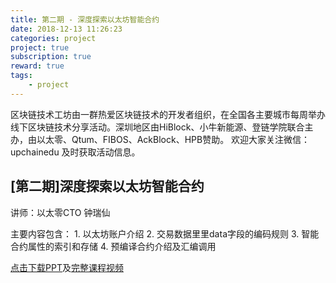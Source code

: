 ```yaml
---
title: 第二期 - 深度探索以太坊智能合约
date: 2018-12-13 11:26:23
categories: project
project: true
subscription: true
reward: true
tags:
    - project
---
```


区块链技术工坊由一群热爱区块链技术的开发者组织，在全国各主要城市每周举办线下区块链技术分享活动。深圳地区由HiBlock、小牛新能源、登链学院联合主办，由以太零、Qtum、FIBOS、AckBlock、HPB赞助。
欢迎大家关注微信：upchainedu 及时获取活动信息。
<!-- more -->

## [第二期]深度探索以太坊智能合约

讲师：以太零CTO 钟瑞仙

主要内容包含：
    1. 以太坊账户介绍
    2. 交易数据⾥里data字段的编码规则
    3. 智能合约属性的索引和存储
    4. 预编译合约介绍及汇编调⽤

[点击下载PPT](https://wiki.learnblockchain.cn/pdf/deep_smartcontract.pdf)及[完整课程视频](https://m.qlchat.com/wechat/page/channel-intro?channelId=2000002631831830&sourceNo=link)
